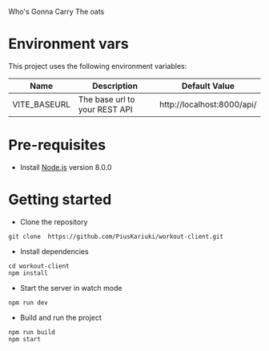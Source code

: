 Who's Gonna Carry The oats

# Environment vars
This project uses the following environment variables:

| Name         | Description                   | Default Value              |
|--------------|-------------------------------|----------------------------|
| VITE_BASEURL | The base url to your REST API | http://localhost:8000/api/ |


# Pre-requisites
- Install [Node.js](https://nodejs.org/en/) version 8.0.0


# Getting started
- Clone the repository
```
git clone  https://github.com/PiusKariuki/workout-client.git
```
- Install dependencies
```
cd workout-client
npm install

```
- Start the server in watch mode
```
npm run dev

```
- Build and run the project
```
npm run build
npm start